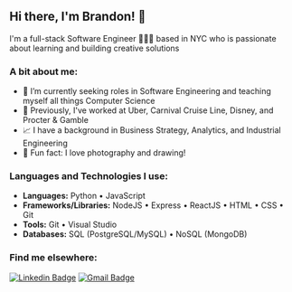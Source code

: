 ## Hi there, I'm Brandon! 👋
I'm a full-stack Software Engineer 👨🏼‍💻 based in NYC who is passionate about learning and building creative solutions

### A bit about me:
- 🔭 I’m currently seeking roles in Software Engineering and teaching myself all things Computer Science
- 💼 Previously, I've worked at Uber, Carnival Cruise Line, Disney, and Procter & Gamble
- 📈 I have a background in Business Strategy, Analytics, and Industrial Engineering
- 📸 Fun fact: I love photography and drawing!

### Languages and Technologies I use:
* __Languages:__ Python • JavaScript
* __Frameworks/Libraries:__ NodeJS • Express • ReactJS • HTML • CSS • Git
* __Tools:__ Git • Visual Studio
* __Databases:__ SQL (PostgreSQL/MySQL) • NoSQL (MongoDB)

### Find me elsewhere:
[![Linkedin Badge](https://img.shields.io/badge/-LinkedIn-blue?style=flat-square&logo=Linkedin&logoColor=white&link=https://linkedin.com/in/brandonpeebles)](https://linkedin.com/in/brandonpeebles)
[![Gmail Badge](https://img.shields.io/badge/-Gmail-c14438?style=flat-square&logo=Gmail&logoColor=white&link=mailto:peeblesbrandon@gmail.com)](mailto:peeblesbrandon@gmail.com)
